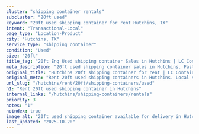 ```yaml
---
cluster: "shipping container rentals"
subcluster: "20ft used"
keyword: "20ft used shipping container for rent Hutchins, TX"
intent: "Transactional-Local"
page_type: "Location-Product"
city: "Hutchins, TX"
service_type: "shipping container"
condition: "Used"
size: "20ft"
title_tag: "20ft Enq Used shipping container Sales in Hutchins | LC Container"
meta_description: "20ft used shipping container sales in Hutchins. Fast delivery, competitive pricing. Serving shipping containers area. Quote ID: MGL. Call (214) 524-4168 for your free quote today."
original_title: "Hutchins 20ft shipping container for rent | LC Container"
original_meta: "Rent 20ft used shipping containers in Hutchins. Local since 2003. Flexible rental terms. Same-week delivery available. Get your free quote — call (214) 524-4..."
url_slug: "/hutchins/rent/20ft/shipping-containers/used"
h1: "Rent 20ft used shipping container in Hutchins"
internal_links: "/hutchins/shipping-containers/rentals"
priority: 3
notes: "1"
noindex: true
image_alt: "20ft used shipping container available for delivery in Hutchins"
last_updated: "2025-10-20"
---
```


<!-- TODO: Add unique city/inventory copy, images, and internal links here. -->
